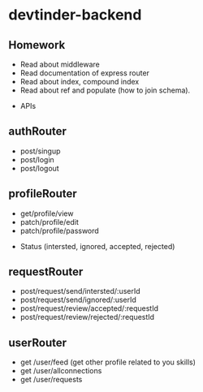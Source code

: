 # devtinder-backend

## Homework
- Read about middleware
- Read documentation of express router
- Read about index, compound index
- Read about ref and populate (how to join schema).









* APIs

## authRouter
- post/singup
- post/login
- post/logout

## profileRouter
- get/profile/view
- patch/profile/edit
- patch/profile/password

* Status (intersted, ignored, accepted, rejected)

## requestRouter
- post/request/send/intersted/:userId
- post/request/send/ignored/:userId
- post/request/review/accepted/:requestId
- post/request/review/rejected/:requestId

## userRouter
- get /user/feed  (get other profile related to you skills)
- get /user/allconnections
- get /user/requests










